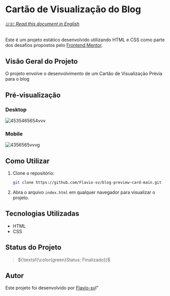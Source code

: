 # Cartão de Visualização do Blog

<h6> <a href="https://github.com/Flavio-sv/Blog-Preview-Card-Main/blob/main/README.md"> 🇺🇸: Read this document in English</a> </h6>

Este é um projeto estático desenvolvido utilizando HTML e CSS como parte dos desafios propostos pelo [Frontend Mentor](https://www.frontendmentor.io/).

## Visão Geral do Projeto

O projeto envolve o desenvolvimento de um Cartão de Visualização Prévia para o blog

## Pré-visualização

### Desktop

![4535465654vvv](https://github.com/Flavio-sv/Blog-Preview-Card-Main/assets/124817700/19ab892f-cccb-4092-88dd-5fb77fc40a4e)

### Mobile

![4356565vvvg](https://github.com/Flavio-sv/Blog-Preview-Card-Main/assets/124817700/be018163-709c-4672-9b18-54e7ab47f2bf)

## Como Utilizar

1. Clone o repositório:

   ```bash
   git clone https://github.com/Flavio-sv/blog-preview-card-main.git
   ```

2. Abra o arquivo `index.html` em qualquer navegador para visualizar o projeto.

## Tecnologias Utilizadas

- HTML
- CSS

## Status do Projeto

> ${\textsf{\color{green}Status: Finalizado}}$

## Autor

Este projeto foi desenvolvido por [Flavio-sv](https://github.com/Flavio-sv)l"
